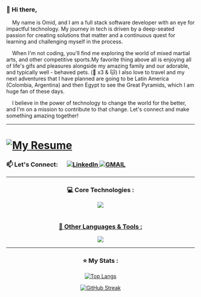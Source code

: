 ### 👋 Hi there, 

&nbsp;&nbsp;&nbsp;&nbsp;My name is Omid, and I am a full stack software developer with an eye for impactful technology. My journey in tech is driven by a deep-seated passion for creating solutions that matter and a continuous quest for learning and challenging myself in the process.

&nbsp;&nbsp;&nbsp;&nbsp;When I'm not coding, you'll find me exploring the world of mixed martial arts, and other competitive sports.My favorite thing above all is enjoying all of life's gifs and pleasures alongside my amazing family and our adorable, and typically well - behaved pets. (🐶 x3 & 🐱)  I also love to travel and my next adventures that I have planned are going to be Latin America (Colombia, Argentina) and then Egypt to see the Great Pyramids, which I am huge fan of these days. 

&nbsp;&nbsp;&nbsp;&nbsp;I believe in the power of technology to change the world for the better, and I'm on a mission to contribute to that change. Let's connect and make something amazing together!

---

#  <a href="https://github.com/omidzed/omidzed/blob/main/Omid Asadi Resume.pdf"><img src="https://img.shields.io/badge/My-Resume-purple" alt="My Resume"></a>
    

###  📫 Let's Connect: &nbsp;&nbsp;&nbsp;&nbsp; <a href="https://www.linkedin.com/in/omidzasadi/">![LinkedIn](https://img.shields.io/badge/linkedin-%230077B5.svg?style=for-the-badge&logo=linkedin&logoColor=white) </a> <a href="mailto:omid.develops@gmail.com">![GMAIL](https://img.shields.io/badge/Gmail-D14836?style=for-the-badge&logo=gmail&logoColor=white)</a> 
 

---

<div align="center">
  
### 💻 Core Technologies :

<p align="center">
<a href="https://skillicons.dev">
<img src="https://skillicons.dev/icons?i=postgres,express,react,nodejs"/><br><br>

### 🔧 Other Languages & Tools :

<img src="https://skillicons.dev/icons?i=html,css,tailwind,js,ts,aws,next&perline=50"/><br>
</a>
   </div>

 

---

<div align="center">
  
<h3> ⭐ My Stats : </h3>

[![Top Langs](https://github-readme-stats.vercel.app/api/top-langs/?username=omidzed&layout=compact&theme=vision-friendly-dark)](https://github.com/omidzed/github-readme-stats)

[![GitHub Streak](https://streak-stats.demolab.com?user=omidzed&theme=chartreuse-dark&date_format=n%2Fj%5B%2FY%5D)](https://git.io/streak-stats)

</div>


<!--
## <a href="https://github.com/omidzed/omidzed/blob/main/Omid-Resume.pdf">  📄 View My Resume</a>
**omidzed/omidzed** is a ✨ _special_ ✨ repository because its `README.md` (this file) appears on your GitHub profile.
Here are some ideas to get you started:
- 🔭 I’m currently working on ...
- 🌱 I’m currently learning ...
- 👯 I’m looking to collaborate on ...
- 🤔 I’m looking for help with ...
- 💬 Ask me about ...
- 😄 Pronouns: ...
- ⚡ Fun fact: ...
 <img src="https://komarev.com/ghpvc/?username=omidzed&style=flat-square&color=blue" alt=""/>
-->

